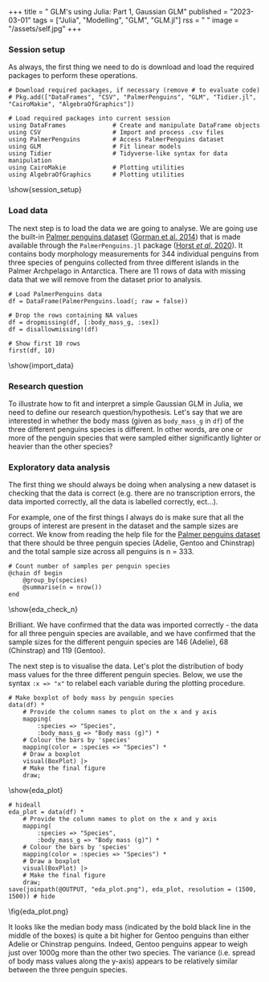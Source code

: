 +++
title = " GLM's using Julia: Part 1, Gaussian GLM"
published = "2023-03-01"
tags = ["Julia", "Modelling", "GLM", "GLM.jl"]
rss = " "
image = "/assets/self.jpg"
+++


### Session setup 

As always, the first thing we need to do is download and load the required packages to perform these operations. 

```julia:session_setup
# Download required packages, if necessary (remove # to evaluate code)
# Pkg.add(["DataFrames", "CSV", "PalmerPenguins", "GLM", "Tidier.jl", "CairoMakie", "AlgebraOfGraphics"])

# Load required packages into current session 
using DataFrames             # Create and manipulate DataFrame objects 
using CSV                    # Import and process .csv files 
using PalmerPenguins         # Access PalmerPenguins dataset 
using GLM                    # Fit linear models 
using Tidier                 # Tidyverse-like syntax for data manipulation
using CairoMakie             # Plotting utilities 
using AlgebraOfGraphics      # Plotting utilities
```
\show{session_setup}  

### Load data 

The next step is to load the data we are going to analyse. We are going use the built-in [Palmer penguins dataset](https://github.com/devmotion/PalmerPenguins.jl) ([Gorman et al. 2014](https://journals.plos.org/plosone/article?id=10.1371/journal.pone.0090081)) that is made available through the `PalmerPenguins.jl` package ([Horst *et al*. 2020](https://github.com/devmotion/PalmerPenguins.jl)). It contains body morphology measurements for 344 individual penguins from three species of penguins collected from three different islands in the Palmer Archpelago in Antarctica. There are 11 rows of data with missing data that we will remove from the dataset prior to analysis. 

```julia:import_data
# Load PalmerPenguins data
df = DataFrame(PalmerPenguins.load(; raw = false))

# Drop the rows containing NA values 
df = dropmissing(df, [:body_mass_g, :sex])
df = disallowmissing!(df)

# Show first 10 rows 
first(df, 10)
```
\show{import_data}

### Research question 

To illustrate how to fit and interpret a simple Gaussian GLM in Julia, we need to define our research question/hypothesis. Let's say that we are interested in whether the body mass (given as `body_mass_g` in `df`) of the three different penguins species is different. In other words, are one or more of the penguin species that were sampled either significantly lighter or heavier than the other species? 

### Exploratory data analysis 

The first thing we should always be doing when analysing a new dataset is checking that the data is correct (e.g. there are no transcription errors, the data imported correctly, all the data is labelled correctly, ect...). 

For example, one of the first things I always do is make sure that all the groups of interest are present in the dataset and the sample sizes are correct. We know from reading the help file for the [Palmer penguins dataset](https://github.com/devmotion/PalmerPenguins.jl) that there should be three penguin species (Adelie, Gentoo and Chinstrap) and the total sample size across all penguins is n = 333. 

```julia:eda_check_n
# Count number of samples per penguin species 
@chain df begin
    @group_by(species)
    @summarise(n = nrow())
end
```
\show{eda_check_n}

Brilliant. We have confirmed that the data was imported correctly - the data for all three penguin species are available, and we have confirmed that the sample sizes for the different penguin species are 146 (Adelie), 68 (Chinstrap) and 119 (Gentoo). 

The next step is to visualise the data. Let's plot the distribution of body mass values for the three different penguin species. Below, we use the syntax `:x => "x"` to relabel each variable during the plotting procedure.  

```julia:eda_plot
# Make boxplot of body mass by penguin species
data(df) *
    # Provide the column names to plot on the x and y axis 
    mapping(
        :species => "Species", 
        :body_mass_g => "Body mass (g)") * 
    # Colour the bars by 'species'
    mapping(color = :species => "Species") * 
    # Draw a boxplot 
    visual(BoxPlot) |> 
    # Make the final figure 
    draw;
```
\show{eda_plot}

```julia:save_eda_plot
# hideall
eda_plot = data(df) *
    # Provide the column names to plot on the x and y axis 
    mapping(
        :species => "Species", 
        :body_mass_g => "Body mass (g)") * 
    # Colour the bars by 'species'
    mapping(color = :species => "Species") * 
    # Draw a boxplot 
    visual(BoxPlot) |> 
    # Make the final figure 
    draw;
save(joinpath(@OUTPUT, "eda_plot.png"), eda_plot, resolution = (1500, 1500)) # hide  
```
\fig{eda_plot.png}

It looks like the median body mass (indicated by the bold black line in the middle of the boxes) is quite a bit higher for Gentoo penguins than either Adelie or Chinstrap penguins. Indeed, Gentoo penguins appear to weigh just over 1000g more than the other two species.  The variance (i.e. spread of body mass values along the y-axis) appears to be relatively similar between the three penguin species.




